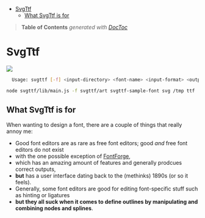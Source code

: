 

- [SvgTtf](#svgttf)
	- [What SvgTtf is for](#what-svgttf-is-for)

> **Table of Contents**  *generated with [DocToc](http://doctoc.herokuapp.com/)*


# SvgTtf

![](https://github.com/loveencounterflow/svgttf/raw/master/art/jizura3-e000.png)

```bash
  Usage: svgttf [-f] <input-directory> <font-name> <input-format> <output-directory> <output-format>
```


```bash
node svgttf/lib/main.js -f svgttf/art svgttf-sample-font svg /tmp ttf
```


## What SvgTtf is for

When wanting to design a font, there are a couple of things that really annoy me:

* Good font editors are as rare as free font editors; good *and* free font editors do not exist
* with the one possible exception of [FontForge](http://fontforge.org/),
* which has an amazing amount of features and generally prodcues correct outputs,
* **but** has a user interface dating back to the (methinks) 1890s (or so it feels).
* Generally, some font editors are good for editing font-specific stuff such as hinting or ligatures
* **but they all suck when it comes to define outlines by manipulating and combining nodes and splines**.




